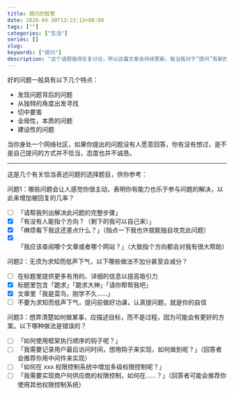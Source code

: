 ```yaml
---
title: 提问的智慧
date: 2020-04-30T13:23:13+08:00
tags: [""]
categories: ["生活"]
series: []
slug: 
keywords: ["提问"]
description: "这个话题值得反复讨论，所以这篇文章会持续更新，每当我对于“提问”有新的见解时，都会记录在这里"
---
```


好的问题一般具有以下几个特点：

* 发现问题背后的问题
* 从独特的角度出发寻找
* 切中要害
* 全局性，本质的问题
* 建设性的问题

当你身处一个网络社区，如果你提出的问题没有人愿意回答，你有没有想过，是不是自己提问的方式并不恰当，态度也并不诚恳。

---

这是几个有关恰当表述问题的选择题目，供你参考：

问题1：哪些问题会让人感觉你很主动，表明你有能力也乐于参与问题的解决，以此来增加被回复的几率？

- [ ] 「请帮我列出解决此问题的完整步骤」
- [x] 「有没有人能指个方向？（剩下的我可以自己来）」
- [x] 「麻烦看下我这还差点什么？」（指点一下我也许就能独自攻克此问题）
- [x] 「我应该查阅哪个文章或者哪个网站？」（大致指个方向都会对我有很大帮助）

问题2：无须为求知而低声下气，以下哪些做法不加分甚至会减分？

- [ ] 在标题里提供更多有用的、详细的信息以提高吸引力
- [x] 标题里包含「跪求」「跪求大神」「请你帮帮我吧」
- [x] 文章里「我是菜鸟，刚学不久……」
- [ ] 不要为求知而低声下气，提问前做好功课，认真提问题，就是你的自信

问题3：想弄清楚如何做某事，应描述目标，而不是过程，因为可能会有更好的方案。以下哪种做法是错误的？

- [ ] 「如何使用框架执行顺序的钩子呢？」
- [ ] 「我需要记录用户最后访问时间，想用钩子来实现，如何做到呢？」（回答者会推荐你用中间件来实现）
- [ ] 「如何在 xxx 权限控制系统中增加多级权限控制呢？」
- [ ] 「我需要实现商户何供应商的权限控制，如何在……？」（回答者可能会推荐你使用其他权限控制系统）